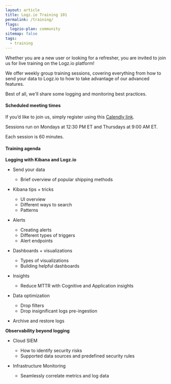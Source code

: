 ```yaml
---
layout: article
title: Logz.io Training 101
permalink: /training/
flags:
  logzio-plan: community
sitemap: false
tags:
  - training
---
```


Whether you are a new user or looking for a refresher, you are invited to join us for live training on the Logz.io platform!

We offer weekly group training sessions, covering everything from how to send your data to Logz.io to how to take advantage of our advanced features.

Best of all, we'll share some logging and monitoring best practices.

#### Scheduled meeting times

If you’d like to join us, simply register using this [Calendly link](https://calendly.com/stevemccabe-logz/logz-io-training-101).

Sessions run on Mondays at 12:30 PM ET and Thursdays at 9:00 AM ET. 

Each session is 60 minutes.

#### Training agenda

**Logging with Kibana and Logz.io**

* Send your data
  * Brief overview of popular shipping methods


* Kibana tips + tricks
    * UI overview
    * Different ways to search
    * Patterns

* Alerts
    * Creating alerts
    * Different types of triggers
    * Alert endpoints

* Dashboards + visualizations
    * Types of visualizations
    * Building helpful dashboards

* Insights
    * Reduce MTTR with Cognitive and Application insights

* Data optimization
    * Drop filters
    * Drop insignificant logs pre-ingestion

* Archive and restore logs

**Observability beyond logging**

* Cloud SIEM
    * How to identify security risks
    * Supported data sources and predefined security rules

* Infrastructure Monitoring
    * Seamlessly correlate metrics and log data
